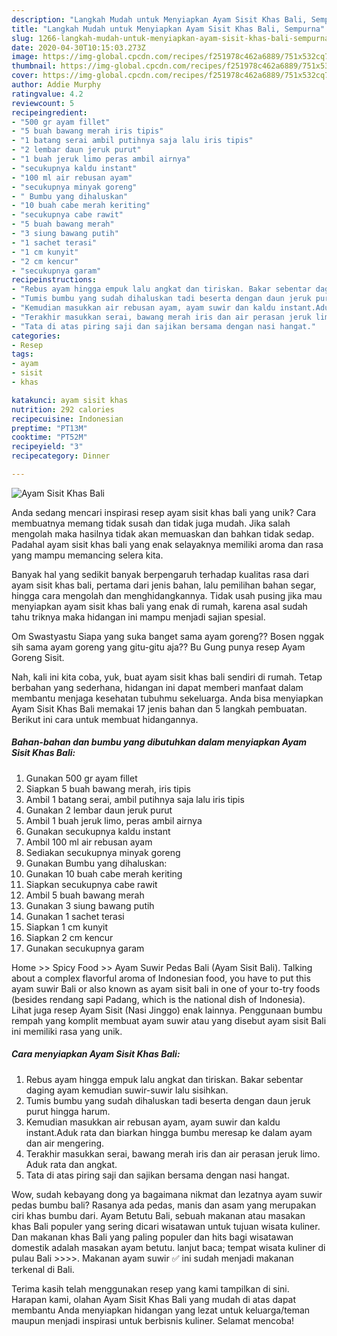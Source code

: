 ```yaml
---
description: "Langkah Mudah untuk Menyiapkan Ayam Sisit Khas Bali, Sempurna"
title: "Langkah Mudah untuk Menyiapkan Ayam Sisit Khas Bali, Sempurna"
slug: 1266-langkah-mudah-untuk-menyiapkan-ayam-sisit-khas-bali-sempurna
date: 2020-04-30T10:15:03.273Z
image: https://img-global.cpcdn.com/recipes/f251978c462a6889/751x532cq70/ayam-sisit-khas-bali-foto-resep-utama.jpg
thumbnail: https://img-global.cpcdn.com/recipes/f251978c462a6889/751x532cq70/ayam-sisit-khas-bali-foto-resep-utama.jpg
cover: https://img-global.cpcdn.com/recipes/f251978c462a6889/751x532cq70/ayam-sisit-khas-bali-foto-resep-utama.jpg
author: Addie Murphy
ratingvalue: 4.2
reviewcount: 5
recipeingredient:
- "500 gr ayam fillet"
- "5 buah bawang merah iris tipis"
- "1 batang serai ambil putihnya saja lalu iris tipis"
- "2 lembar daun jeruk purut"
- "1 buah jeruk limo peras ambil airnya"
- "secukupnya kaldu instant"
- "100 ml air rebusan ayam"
- "secukupnya minyak goreng"
- " Bumbu yang dihaluskan"
- "10 buah cabe merah keriting"
- "secukupnya cabe rawit"
- "5 buah bawang merah"
- "3 siung bawang putih"
- "1 sachet terasi"
- "1 cm kunyit"
- "2 cm kencur"
- "secukupnya garam"
recipeinstructions:
- "Rebus ayam hingga empuk lalu angkat dan tiriskan. Bakar sebentar daging ayam kemudian suwir-suwir lalu sisihkan."
- "Tumis bumbu yang sudah dihaluskan tadi beserta dengan daun jeruk purut hingga harum."
- "Kemudian masukkan air rebusan ayam, ayam suwir dan kaldu instant.Aduk rata dan biarkan hingga bumbu meresap ke dalam ayam dan air mengering."
- "Terakhir masukkan serai, bawang merah iris dan air perasan jeruk limo. Aduk rata dan angkat."
- "Tata di atas piring saji dan sajikan bersama dengan nasi hangat."
categories:
- Resep
tags:
- ayam
- sisit
- khas

katakunci: ayam sisit khas 
nutrition: 292 calories
recipecuisine: Indonesian
preptime: "PT13M"
cooktime: "PT52M"
recipeyield: "3"
recipecategory: Dinner

---
```



![Ayam Sisit Khas Bali](https://img-global.cpcdn.com/recipes/f251978c462a6889/751x532cq70/ayam-sisit-khas-bali-foto-resep-utama.jpg)

Anda sedang mencari inspirasi resep ayam sisit khas bali yang unik? Cara membuatnya memang tidak susah dan tidak juga mudah. Jika salah mengolah maka hasilnya tidak akan memuaskan dan bahkan tidak sedap. Padahal ayam sisit khas bali yang enak selayaknya memiliki aroma dan rasa yang mampu memancing selera kita.

Banyak hal yang sedikit banyak berpengaruh terhadap kualitas rasa dari ayam sisit khas bali, pertama dari jenis bahan, lalu pemilihan bahan segar, hingga cara mengolah dan menghidangkannya. Tidak usah pusing jika mau menyiapkan ayam sisit khas bali yang enak di rumah, karena asal sudah tahu triknya maka hidangan ini mampu menjadi sajian spesial.

Om Swastyastu Siapa yang suka banget sama ayam goreng?? Bosen nggak sih sama ayam goreng yang gitu-gitu aja?? Bu Gung punya resep Ayam Goreng Sisit.


Nah, kali ini kita coba, yuk, buat ayam sisit khas bali sendiri di rumah. Tetap berbahan yang sederhana, hidangan ini dapat memberi manfaat dalam membantu menjaga kesehatan tubuhmu sekeluarga. Anda bisa menyiapkan Ayam Sisit Khas Bali memakai 17 jenis bahan dan 5 langkah pembuatan. Berikut ini cara untuk membuat hidangannya.

<!--inarticleads1-->

##### Bahan-bahan dan bumbu yang dibutuhkan dalam menyiapkan Ayam Sisit Khas Bali:

1. Gunakan 500 gr ayam fillet
1. Siapkan 5 buah bawang merah, iris tipis
1. Ambil 1 batang serai, ambil putihnya saja lalu iris tipis
1. Gunakan 2 lembar daun jeruk purut
1. Ambil 1 buah jeruk limo, peras ambil airnya
1. Gunakan secukupnya kaldu instant
1. Ambil 100 ml air rebusan ayam
1. Sediakan secukupnya minyak goreng
1. Gunakan  Bumbu yang dihaluskan:
1. Gunakan 10 buah cabe merah keriting
1. Siapkan secukupnya cabe rawit
1. Ambil 5 buah bawang merah
1. Gunakan 3 siung bawang putih
1. Gunakan 1 sachet terasi
1. Siapkan 1 cm kunyit
1. Siapkan 2 cm kencur
1. Gunakan secukupnya garam


Home &gt;&gt; Spicy Food &gt;&gt; Ayam Suwir Pedas Bali (Ayam Sisit Bali). Talking about a complex flavorful aroma of Indonesian food, you have to put this ayam suwir Bali or also known as ayam sisit bali in one of your to-try foods (besides rendang sapi Padang, which is the national dish of Indonesia). Lihat juga resep Ayam Sisit (Nasi Jinggo) enak lainnya. Penggunaan bumbu rempah yang komplit membuat ayam suwir atau yang disebut ayam sisit Bali ini memiliki rasa yang unik. 

<!--inarticleads2-->

##### Cara menyiapkan Ayam Sisit Khas Bali:

1. Rebus ayam hingga empuk lalu angkat dan tiriskan. Bakar sebentar daging ayam kemudian suwir-suwir lalu sisihkan.
1. Tumis bumbu yang sudah dihaluskan tadi beserta dengan daun jeruk purut hingga harum.
1. Kemudian masukkan air rebusan ayam, ayam suwir dan kaldu instant.Aduk rata dan biarkan hingga bumbu meresap ke dalam ayam dan air mengering.
1. Terakhir masukkan serai, bawang merah iris dan air perasan jeruk limo. Aduk rata dan angkat.
1. Tata di atas piring saji dan sajikan bersama dengan nasi hangat.


Wow, sudah kebayang dong ya bagaimana nikmat dan lezatnya ayam suwir pedas bumbu bali? Rasanya ada pedas, manis dan asam yang merupakan ciri khas bumbu dari. Ayam Betutu Bali, sebuah makanan atau masakan khas Bali populer yang sering dicari wisatawan untuk tujuan wisata kuliner. Dan makanan khas Bali yang paling populer dan hits bagi wisatawan domestik adalah masakan ayam betutu. lanjut baca; tempat wisata kuliner di pulau Bali &gt;&gt;&gt;&gt;. Makanan ayam suwir ✅ ini sudah menjadi makanan terkenal di Bali. 

Terima kasih telah menggunakan resep yang kami tampilkan di sini. Harapan kami, olahan Ayam Sisit Khas Bali yang mudah di atas dapat membantu Anda menyiapkan hidangan yang lezat untuk keluarga/teman maupun menjadi inspirasi untuk berbisnis kuliner. Selamat mencoba!
